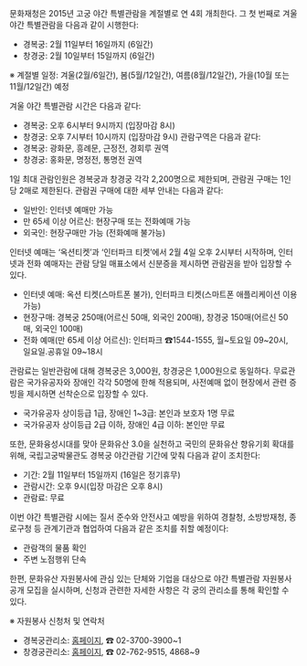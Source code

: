 문화재청은 2015년 고궁 야간 특별관람을 계절별로 연 4회 개최한다. 그 첫 번째로 겨울 야간 특별관람을 다음과 같이 시행한다:
- 경복궁: 2월 11일부터 16일까지 (6일간)
- 창경궁: 2월 10일부터 15일까지 (6일간)

※ 계절별 일정: 겨울(2월/6일간), 봄(5월/12일간), 여름(8월/12일간), 가을(10월 또는 11월/12일간) 예정

겨울 야간 특별관람 시간은 다음과 같다:
- 경복궁: 오후 6시부터 9시까지 (입장마감 8시)
- 창경궁: 오후 7시부터 10시까지 (입장마감 9시)
관람구역은 다음과 같다:
- 경복궁: 광화문, 흥례문, 근정전, 경회루 권역
- 창경궁: 홍화문, 명정전, 통명전 권역

1일 최대 관람인원은 경복궁과 창경궁 각각 2,200명으로 제한되며, 관람권 구매는 1인당 2매로 제한된다. 관람권 구매에 대한 세부 안내는 다음과 같다:
- 일반인: 인터넷 예매만 가능
- 만 65세 이상 어르신: 현장구매 또는 전화예매 가능
- 외국인: 현장구매만 가능 (전화예매 불가능)

인터넷 예매는 ‘옥션티켓’과 ‘인터파크 티켓’에서 2월 4일 오후 2시부터 시작하며, 인터넷과 전화 예매자는 관람 당일 매표소에서 신분증을 제시하면 관람권을 받아 입장할 수 있다.
- 인터넷 예매: 옥션 티켓(스마트폰 불가), 인터파크 티켓(스마트폰 애플리케이션 이용 가능)
- 현장구매: 경복궁 250매(어르신 50매, 외국인 200매), 창경궁 150매(어르신 50매, 외국인 100매)
- 전화 예매(만 65세 이상 어르신): 인터파크 ☎1544-1555, 월~토요일 09~20시, 일요일․공휴일 09~18시

관람료는 일반관람에 대해 경복궁은 3,000원, 창경궁은 1,000원으로 동일하다. 무료관람은 국가유공자와 장애인 각각 50명에 한해 적용되며, 사전예매 없이 현장에서 관련 증빙을 제시하면 선착순으로 입장할 수 있다.
- 국가유공자 상이등급 1급, 장애인 1~3급: 본인과 보호자 1명 무료
- 국가유공자 상이등급 2급 이하, 장애인 4급 이하: 본인만 무료

또한, 문화융성시대를 맞아 문화유산 3.0을 실천하고 국민의 문화유산 향유기회 확대를 위해, 국립고궁박물관도 경복궁 야간관람 기간에 맞춰 다음과 같이 조치한다:
- 기간: 2월 11일부터 15일까지 (16일은 정기휴무)
- 관람시간: 오후 9시(입장 마감은 오후 8시)
- 관람료: 무료

이번 야간 특별관람 시에는 질서 준수와 안전사고 예방을 위하여 경찰청, 소방방재청, 종로구청 등 관계기관과 협업하여 다음과 같은 조치를 취할 예정이다:
- 관람객의 물품 확인
- 주변 노점행위 단속

한편, 문화유산 자원봉사에 관심 있는 단체와 기업을 대상으로 야간 특별관람 자원봉사 공개 모집을 실시하며, 신청과 관련한 자세한 사항은 각 궁의 관리소를 통해 확인할 수 있다.

※ 자원봉사 신청처 및 연락처
- 경복궁관리소: [홈페이지](http://www.royalpalace.go.kr), ☎ 02-3700-3900~1
- 창경궁관리소: [홈페이지](http://cgg.cha.go.kr), ☎ 02-762-9515, 4868~9